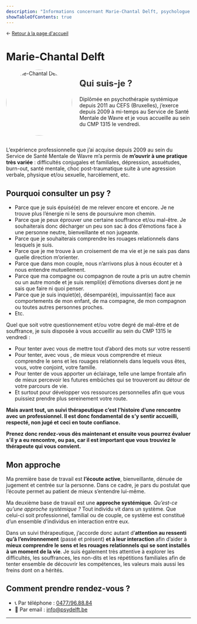 ```yaml
---
description: "Informations concernant Marie-Chantal Delft, psychologue au sein du CMP 1315"
showTableOfContents: true
---
```


<p style="font-size: 0.9em; margin: 0 0 30px 0">
    ← <a href="/">
        Retour à la page d'accueil
    </a>
</p>

# Marie-Chantal Delft

<div style="display: flex; align-items: center; flex-wrap: wrap; gap: 20px; margin-bottom: 30px;">
        <div style="flex-shrink: 0;">
            <img src="/images/marie-chantal-delft/marie-chantal-delft.png" alt="Marie-Chantal Delft" 
                 style="width: 180px; height: 180px; border-radius: 50%; object-fit: cover;">
        </div>
        <div style="flex: 1; min-width: 250px;">
            <h2 style="margin: 0 0 20px 0; font-size: 1.7em; color: #333;">Qui suis-je ?</h2>
            Diplômée en psychothérapie systémique depuis 2011 au CEFS (Bruxelles), j’exerce depuis 2009 à mi-temps au Service de Santé Mentale de Wavre et je vous accueille au sein du CMP 1315 le vendredi.
        </div>
    </div>
    
L’expérience professionnelle que j’ai acquise depuis 2009 au sein du Service de Santé Mentale de Wavre m’a permis de **m’ouvrir à une pratique très variée** : difficultés conjugales et familiales, dépression, assuétudes, burn-out, santé mentale, choc post-traumatique suite à une agression verbale, physique et/ou sexuelle, harcèlement, etc.

## Pourquoi consulter un psy ?

- Parce que je suis épuisé(e) de me relever encore et encore. Je ne trouve plus l’énergie ni le sens de poursuivre mon chemin.
- Parce que je peux éprouver une certaine souffrance et/ou mal-être. Je souhaiterais donc décharger un peu son sac à dos d’émotions face à une personne neutre, bienveillante et non jugeante.
- Parce que je souhaiterais comprendre les rouages relationnels dans lesquels je suis.
- Parce que je me trouve à un croisement de ma vie et je ne sais pas dans quelle direction m’orienter.
- Parce que dans mon couple, nous n’arrivons plus à nous écouter et à nous entendre mutuellement.
- Parce que ma compagne ou compagnon de route a pris un autre chemin ou un autre monde et je suis rempli(e) d’émotions diverses dont je ne sais que faire ni quoi penser.
- Parce que je suis inquiet(e), désemparé(e), impuissant(e) face aux comportements de mon enfant, de ma compagne, de mon compagnon ou toutes autres personnes proches.
- Etc.

Quel que soit votre questionnement et/ou votre degré de mal-être et de souffrance, je suis disposée à vous accueillir au sein du CMP 1315 le vendredi :

- Pour tenter avec vous de mettre tout d’abord des mots sur votre ressenti
- Pour tenter, avec vous , de mieux vous comprendre et mieux comprendre le sens et les rouages relationnels dans lequels vous êtes, vous, votre conjoint, votre famille.
- Pour tenter de vous apporter un éclairage, telle une lampe frontale afin de mieux percevoir les futures embûches qui se trouveront au détour de votre parcours de vie.
- Et surtout pour développer vos ressources personnelles afin que vous puissiez prendre plus sereinement votre route.

**Mais avant tout, un suivi thérapeutique c’est l’histoire d’une rencontre avec un professionnel. Il est donc fondamental de s’y sentir accueilli, respecté, non jugé et ceci en toute confiance.**

**Prenez donc rendez-vous dès maintenant et ensuite vous pourrez évaluer s’il y a eu rencontre, ou pas, car il est important que vous trouviez le thérapeute qui vous convient.**

## Mon approche

Ma première base de travail est **l’écoute active**, bienveillante, dénuée de jugement et centrée sur la personne. Dans ce cadre, je pars du postulat que l’écoute permet au patient de mieux s’entendre lui-même.

Ma deuxième base de travail est une **approche systémique**. *Qu’est-ce qu’une approche systémique ?* Tout individu vit dans un système. Que celui-ci soit professionnel, familial ou de couple, ce système est constitué d’un ensemble d’individus en interaction entre eux.

Dans un suivi thérapeutique, j’accorde donc autant d’**attention au ressenti qu’à l’environnement** (passé et présent) **et à leur interaction** afin d’aider à **mieux comprendre le sens et les rouages relationnels qui se sont installés à un moment de la vie**. Je suis également très attentive à explorer les difficultés, les souffrances, les non-dits et les répétitions familiales afin de tenter ensemble de découvrir les compétences, les valeurs mais aussi les freins dont on a hérités.

## Comment prendre rendez-vous ?

- :telephone_receiver: Par téléphone : [0477/96.88.84](tel:+32477968884)
- :envelope_with_arrow: Par email : [info@psydelft.be](mailto:info@psydelft.be)

---
